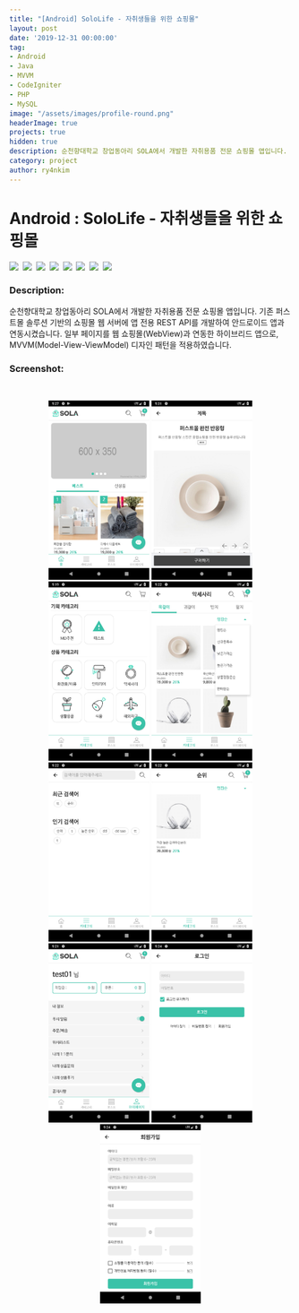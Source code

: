 ```yaml
---
title: "[Android] SoloLife - 자취생들을 위한 쇼핑몰"
layout: post
date: '2019-12-31 00:00:00'
tag:
- Android
- Java
- MVVM
- CodeIgniter
- PHP
- MySQL
image: "/assets/images/profile-round.png"
headerImage: true
projects: true
hidden: true
description: 순천향대학교 창업동아리 SOLA에서 개발한 자취용품 전문 쇼핑몰 앱입니다.
category: project
author: ry4nkim
---
```


# Android : SoloLife - 자취생들을 위한 쇼핑몰

<p>
  <img src="https://img.shields.io/badge/Android-6bd388?style=flat-square&logo=Android&logoColor=white"/>&nbsp;
  <img src="https://img.shields.io/badge/Java-d33830?style=flat-square&logo=Java&logoColor=white"/>&nbsp;
  <img src="https://img.shields.io/badge/CodeIgniter-EF4223?style=flat-square&logo=CodeIgniter&logoColor=white"/>&nbsp;
  <img src="https://img.shields.io/badge/PHP-7378aa?style=flat-square&logo=php&logoColor=white"/>&nbsp;
  <img src="https://img.shields.io/badge/MySQL-2d6e8e?style=flat-square&logo=MySQL&logoColor=white"/>&nbsp;
  <img src="https://img.shields.io/badge/HTML-E34F26?style=flat-square&logo=HTML5&logoColor=white"/>&nbsp;
  <img src="https://img.shields.io/badge/CSS-1572B6?style=flat-square&logo=CSS3&logoColor=white"/>&nbsp;
  <img src="https://img.shields.io/badge/JavaScript-ecd74d?style=flat-square&logo=JavaScript&logoColor=black"/>&nbsp;
</p>

### Description:
순천향대학교 창업동아리 SOLA에서 개발한 자취용품 전문 쇼핑몰 앱입니다.
기존 퍼스트몰 솔루션 기반의 쇼핑몰 웹 서버에 앱 전용 REST API를 개발하여 안드로이드 앱과 연동시켰습니다.
일부 페이지를 웹 쇼핑몰(WebView)과 연동한 하이브리드 앱으로, MVVM(Model-View-ViewModel) 디자인 패턴을 적용하였습니다.

### Screenshot:
<br>
<p align="center">
  <img src="/assets/images/android-sololife/1.png" width="180">
  <img src="/assets/images/android-sololife/2.png" width="180">
  <img src="/assets/images/android-sololife/3.png" width="180">
  <img src="/assets/images/android-sololife/4.png" width="180">
  <img src="/assets/images/android-sololife/5.png" width="180">
  <img src="/assets/images/android-sololife/6.png" width="180">
  <img src="/assets/images/android-sololife/7.png" width="180">
  <img src="/assets/images/android-sololife/8.png" width="180">
  <img src="/assets/images/android-sololife/9.png" width="180">
</p>
<br>